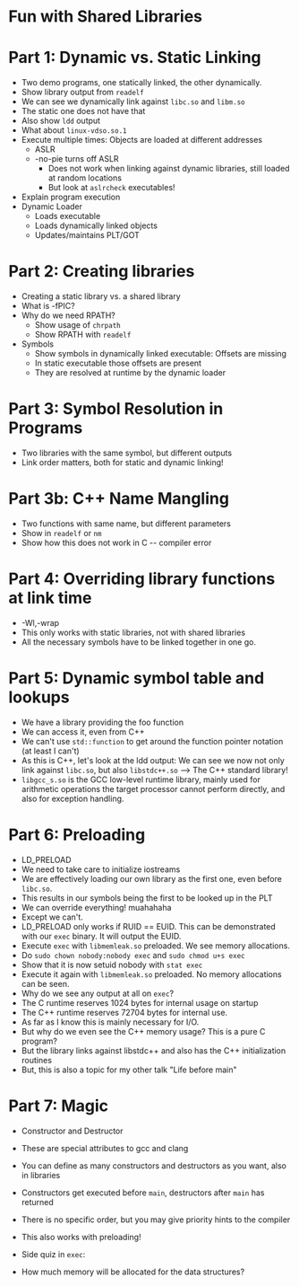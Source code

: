 # Fun with Shared Libraries

# Part 1: Dynamic vs. Static Linking

* Two demo programs, one statically linked, the other dynamically.
* Show library output from `readelf`
 * We can see we dynamically link against `libc.so` and `libm.so`
 * The static one does not have that
* Also show `ldd` output
 * What about `linux-vdso.so.1`
 * Execute multiple times: Objects are loaded at different addresses
   * ASLR
   * -no-pie turns off ASLR
     * Does not work when linking against dynamic libraries, still loaded at
       random locations
     * But look at `aslrcheck` executables!
* Explain program execution
 * Dynamic Loader
   * Loads executable
   * Loads dynamically linked objects
   * Updates/maintains PLT/GOT

# Part 2: Creating libraries

* Creating a static library vs. a shared library
* What is -fPIC?
* Why do we need RPATH?
  * Show usage of `chrpath`
  * Show RPATH with `readelf`
* Symbols
  * Show symbols in dynamically linked executable: Offsets are missing
  * In static executable those offsets are present
  * They are resolved at runtime by the dynamic loader

# Part 3: Symbol Resolution in Programs

* Two libraries with the same symbol, but different outputs
* Link order matters, both for static and dynamic linking!

# Part 3b: C++ Name Mangling

* Two functions with same name, but different parameters
* Show in `readelf` or `nm`
* Show how this does not work in C -- compiler error

# Part 4: Overriding library functions at link time

* -Wl,-wrap
* This only works with static libraries, not with shared libraries
* All the necessary symbols have to be linked together in one go.

# Part 5: Dynamic symbol table and lookups

* We have a library providing the foo function
* We can access it, even from C++
* We can't use `std::function` to get around the function pointer notation (at least I can't)
* As this is C++, let's look at the ldd output: We can see we now not only link against `libc.so`,
  but also `libstdc++.so` --> The C++ standard library!
* `libgcc_s.so` is the GCC low-level runtime library, mainly used for arithmetic
  operations the target processor cannot perform directly, and also for exception
  handling.

# Part 6: Preloading

* LD_PRELOAD
* We need to take care to initialize iostreams
* We are effectively loading our own library as the first one, even before `libc.so`.
* This results in our symbols being the first to be looked up in the PLT
* We can override everything! muahahaha
 * Except we can't.
 * LD_PRELOAD only works if RUID == EUID. This can be demonstrated with our `exec` binary. It will output the EUID.
 * Execute `exec` with `libmemleak.so` preloaded. We see memory allocations.
 * Do `sudo chown nobody:nobody exec` and `sudo chmod u+s exec`
 * Show that it is now setuid nobody with `stat exec`
 * Execute it again with `libmemleak.so` preloaded. No memory allocations can be seen.
* Why do we see any output at all on `exec`?
 * The C runtime reserves 1024 bytes for internal usage on startup
 * The C++ runtime reserves 72704 bytes for internal use.
 * As far as I know this is mainly necessary for I/O.
 * But why do we even see the C++ memory usage? This is a pure C program?
  * But the library links against libstdc++ and also has the C++ initialization routines
  * But, this is also a topic for my other talk "Life before main"

# Part 7: Magic

* Constructor and Destructor
* These are special attributes to gcc and clang
* You can define as many constructors and destructors as you want, also in libraries
* Constructors get executed before `main`, destructors after `main` has returned
* There is no specific order, but you may give priority hints to the compiler
* This also works with preloading!

* Side quiz in `exec`:
 * How much memory will be allocated for the data structures?

